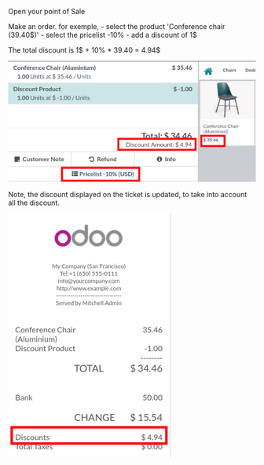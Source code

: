 Open your point of Sale

Make an order. for exemple, - select the product 'Conference chair
(39.40\$)' - select the pricelist -10% - add a discount of 1\$

The total discount is 1\$ + 10% \* 39.40 = 4.94\$

![image](../static/description/order_summary.png)

Note, the discount displayed on the ticket is updated, to take into
account all the discount.

![image](../static/description/pos_receipt.png)
